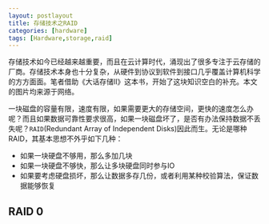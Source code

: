 ```yaml
---
layout: postlayout
title: 存储技术之RAID
categories: [hardware]
tags: [Hardware,storage,raid]
---
```


存储技术如今已经越来越重要，而且在云计算时代，涌现出了很多专注于云存储的厂商。存储技术本身也十分复杂，从硬件到协议到软件到接口几乎覆盖计算机科学的方方面面。笔者借助《大话存储II》这本书，开始了这块知识空白的补充。本文的图片均来源于网络。


一块磁盘的容量有限，速度有限，如果需要更大的存储空间，更快的速度怎么办呢？而且如果数据可靠性要求很高，如果一块磁盘坏了，是否有办法保持数据不丢失呢？`RAID`(Redundant Array of Independent Disks)因此而生。无论是哪种RAID，其基本思想不外乎如下几种：

- 如果一块硬盘不够用，那么多加几块
- 如果一块硬盘不够快，那么让多块硬盘同时参与IO
- 如果要考虑硬盘损坏，那么让数据多存几份，或者利用某种校验算法，保证数据能够恢复


## RAID 0

